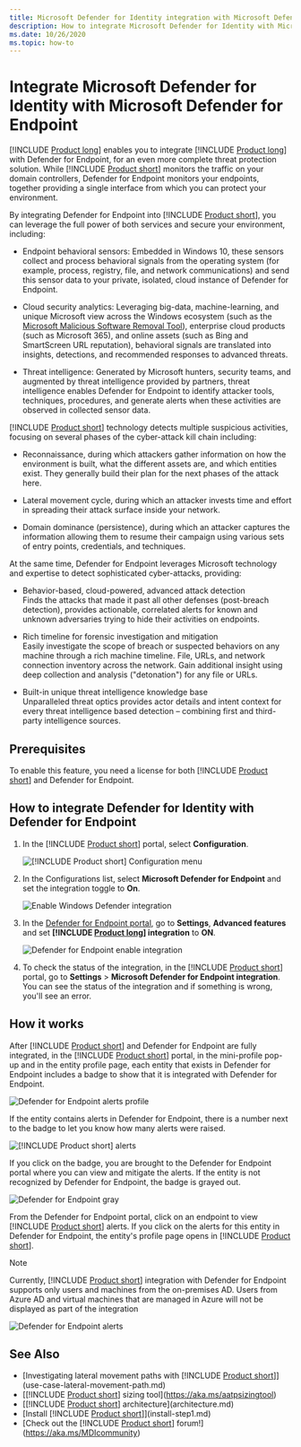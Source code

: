 ```yaml
---
title: Microsoft Defender for Identity integration with Microsoft Defender for Endpoint
description: How to integrate Microsoft Defender for Identity with Microsoft Defender for Endpoint for full threat detection coverage
ms.date: 10/26/2020
ms.topic: how-to
---
```


# Integrate Microsoft Defender for Identity with Microsoft Defender for Endpoint

[!INCLUDE [Product long](includes/product-long.md)] enables you to integrate [!INCLUDE [Product long](includes/product-long.md)] with Defender for Endpoint, for an even more complete threat protection solution. While [!INCLUDE [Product short](includes/product-short.md)] monitors the traffic on your domain controllers, Defender for Endpoint monitors your endpoints, together providing a single interface from which you can protect your environment.

By integrating Defender for Endpoint into [!INCLUDE [Product short](includes/product-short.md)], you can leverage the full power of both services and secure your environment, including:

- Endpoint behavioral sensors: Embedded in Windows 10, these sensors collect and process behavioral signals from the operating system (for example, process, registry, file, and network communications) and send this sensor data to your private, isolated, cloud instance of Defender for Endpoint.

- Cloud security analytics: Leveraging big-data, machine-learning, and unique Microsoft view across the Windows ecosystem (such as the [Microsoft Malicious Software Removal Tool](https://www.microsoft.com/download/malicious-software-removal-tool-details.aspx)), enterprise cloud products (such as Microsoft 365), and online assets (such as Bing and SmartScreen URL reputation), behavioral signals are translated into insights, detections, and recommended responses to advanced threats.

- Threat intelligence: Generated by Microsoft hunters, security teams, and augmented by threat intelligence provided by partners, threat intelligence enables Defender for Endpoint to identify attacker tools, techniques, procedures, and generate alerts when these activities are observed in collected sensor data.

[!INCLUDE [Product short](includes/product-short.md)] technology detects multiple suspicious activities, focusing on several phases of the cyber-attack kill chain including:

- Reconnaissance, during which attackers gather information on how the environment is built, what the different assets are, and which entities exist. They generally build their plan for the next phases of the attack here.

- Lateral movement cycle, during which an attacker invests time and effort in spreading their attack surface inside your network.

- Domain dominance (persistence), during which an attacker captures the information allowing them to resume their campaign using various sets of entry points, credentials, and techniques.

At the same time, Defender for Endpoint leverages Microsoft technology and expertise to detect sophisticated cyber-attacks, providing:

- Behavior-based, cloud-powered, advanced attack detection  
Finds the attacks that made it past all other defenses (post-breach detection), provides actionable, correlated alerts for known and unknown adversaries trying to hide their activities on endpoints.

- Rich timeline for forensic investigation and mitigation  
Easily investigate the scope of breach or suspected behaviors on any machine through a rich machine timeline. File, URLs, and network connection inventory across the network. Gain additional insight using deep collection and analysis ("detonation") for any file or URLs.

- Built-in unique threat intelligence knowledge base  
Unparalleled threat optics provides actor details and intent context for every threat intelligence based detection – combining first and third-party intelligence sources.

## Prerequisites

To enable this feature, you need a license for both [!INCLUDE [Product short](includes/product-short.md)] and Defender for Endpoint.

<a name="how-to-integrate-azure-atp-with-microsoft-defender-atp"></a>

## How to integrate Defender for Identity with Defender for Endpoint

1. In the [!INCLUDE [Product short](includes/product-short.md)] portal, select **Configuration**.

    ![[!INCLUDE [Product short](includes/product-short.md)] Configuration menu](media/msde-configuration.png)
1. In the Configurations list, select **Microsoft Defender for Endpoint** and set the integration toggle to **On**.

    ![Enable Windows Defender integration](media/msde-enable-integration.png)

1. In the [Defender for Endpoint portal](https://securitycenter.windows.com/preferences/advanced), go to **Settings**, **Advanced features** and set **[!INCLUDE [Product long](includes/product-long.md)] integration** to **ON**.

    ![Defender for Endpoint enable integration](media/msde-enable.png)

1. To check the status of the integration, in the [!INCLUDE [Product short](includes/product-short.md)] portal, go to **Settings** > **Microsoft Defender for Endpoint integration**. You can see the status of the integration and if something is wrong, you'll see an error.

## How it works

After [!INCLUDE [Product short](includes/product-short.md)] and Defender for Endpoint are fully integrated, in the [!INCLUDE [Product short](includes/product-short.md)] portal, in the mini-profile pop-up and in the entity profile page, each entity that exists in Defender for Endpoint includes a badge to show that it is integrated with Defender for Endpoint.

 ![Defender for Endpoint alerts profile](media/profile-alerts-msde.png)

If the entity contains alerts in Defender for Endpoint, there is a number next to the badge to let you know how many alerts were raised.

 ![[!INCLUDE [Product short](includes/product-short.md)] alerts](media/msde-icon-alerts.png)

If you click on the badge, you are brought to the Defender for Endpoint portal where you can view and mitigate the alerts. If the entity is not recognized by Defender for Endpoint, the badge is grayed out.

 ![Defender for Endpoint gray](media/msde-grey.png)

From the Defender for Endpoint portal, click on an endpoint to view [!INCLUDE [Product short](includes/product-short.md)] alerts. If you click on the alerts for this entity in Defender for Endpoint, the entity's profile page opens in [!INCLUDE [Product short](includes/product-short.md)].

 > [!NOTE]
 > Currently, [!INCLUDE [Product short](includes/product-short.md)] integration with Defender for Endpoint supports only users and machines from the on-premises AD. Users from Azure AD and virtual machines that are managed in Azure will not be displayed as part of the integration

![Defender for Endpoint alerts](media/msde-alerts.png)

## See Also

- [Investigating lateral movement paths with [!INCLUDE [Product short](includes/product-short.md)]](use-case-lateral-movement-path.md)
- [[!INCLUDE [Product short](includes/product-short.md)] sizing tool](https://aka.ms/aatpsizingtool)
- [[!INCLUDE [Product short](includes/product-short.md)] architecture](architecture.md)
- [Install [!INCLUDE [Product short](includes/product-short.md)]](install-step1.md)
- [Check out the [!INCLUDE [Product short](includes/product-short.md)] forum!](https://aka.ms/MDIcommunity)
